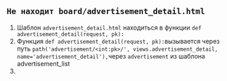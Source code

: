 ## `Не находит board/advertisement_detail.html` 

1. Шаблон `advertisement_detail.html` находиться в функции `def advertisement_detail(request, pk):`
2. Функция `def advertisement_detail(request, pk):`вызывается через путь 
    `path('advertisement/<int:pk>/', views.advertisement_detail, name='advertisement_detail'),`через `advertisement`
    из шаблона advertisement_list
3. 